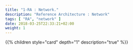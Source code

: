 ```yaml
---
title: "1-RA : Network."
description: "Reference Architecture : Network"
tags: [ "RA", "network" ]
date: 2018-03-25T22:33:21+02:00
weight: 1
---
```

{{% children style="card" depth="1"  description="true" %}}
